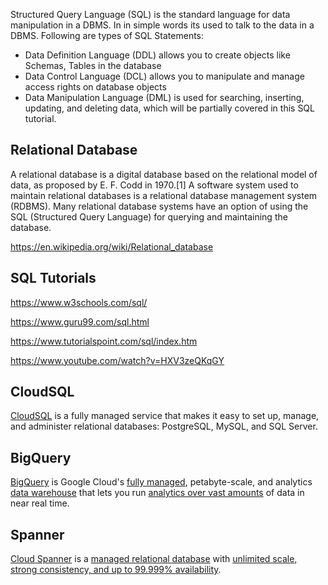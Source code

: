 Structured Query Language (SQL) is the standard language for data manipulation in a DBMS. In in simple words its used to talk to the data in a DBMS. Following are types of SQL Statements:

- Data Definition Language (DDL) allows you to create objects like Schemas, Tables in the database
- Data Control Language (DCL) allows you to manipulate and manage access rights on database objects
- Data Manipulation Language (DML) is used for searching, inserting, updating, and deleting data, which will be partially covered in this SQL tutorial.

## Relational Database

A relational database is a digital database based on the relational model of data, as proposed by E. F. Codd in 1970.[1] A software system used to maintain relational databases is a relational database management system (RDBMS). Many relational database systems have an option of using the SQL (Structured Query Language) for querying and maintaining the database.

https://en.wikipedia.org/wiki/Relational_database


## SQL Tutorials

https://www.w3schools.com/sql/


https://www.guru99.com/sql.html

https://www.tutorialspoint.com/sql/index.htm

https://www.youtube.com/watch?v=HXV3zeQKqGY

## CloudSQL

[CloudSQL](CloudSQL)  is a fully managed service that makes it easy to set up, manage, and administer relational databases: PostgreSQL, MySQL, and SQL Server.

## BigQuery

[BigQuery](BigQuery)  is Google Cloud's [fully managed](https://www.youtube.com/watch?v=kKBnFsNWwYM), petabyte-scale, and  analytics [data warehouse](https://cloud.google.com/solutions/bigquery-data-warehouse)  that lets you run [analytics over vast amounts](https://cloud.google.com/blog/topics/developers-practitioners/bigquery-explained-blog-series)  of data in near real time. 

## Spanner

[Cloud Spanner](Spanner) is a  [managed relational database](https://www.youtube.com/watch?v=IFbydfGV2lQ) with [unlimited scale, strong consistency, and up to 99.999% availability](https://www.youtube.com/watch?v=5bjYk6Hhd10). 